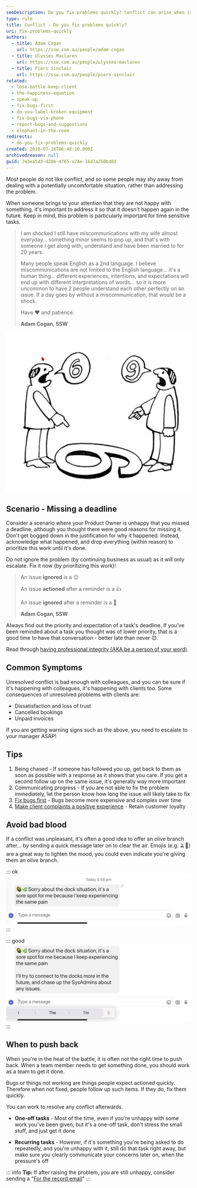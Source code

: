 ```yaml
---
seoDescription: Do you fix problems quickly? Conflict can arise when issues aren't addressed promptly, leading to dissatisfaction and loss of trust. To avoid bad blood, prioritize resolving conflicts and offer an olive branch after a resolution is found.
type: rule
title: Conflict - Do you fix problems quickly?
uri: fix-problems-quickly
authors:
  - title: Adam Cogan
    url: https://ssw.com.au/people/adam-cogan
  - title: Ulysses Maclaren
    url: https://ssw.com.au/people/ulysses-maclaren
  - title: Piers Sinclair
    url: https://ssw.com.au/people/piers-sinclair
related:
  - lose-battle-keep-client
  - the-happiness-equation
  - speak-up
  - fix-bugs-first
  - do-you-label-broken-equipment
  - fix-bugs-via-phone
  - report-bugs-and-suggestions
  - elephant-in-the-room
redirects:
  - do-you-fix-problems-quickly
created: 2010-07-16T06:48:10.000Z
archivedreason: null
guid: 7e3ea5d3-d286-4765-a24e-16d7a260bd8d
---
```


Most people do not like conflict, and so some people may shy away from dealing with a potentially uncomfortable situation, rather than addressing the problem.

When someone brings to your attention that they are not happy with something, it's important to address it so that it doesn't happen again in the future. Keep in mind, this problem is particularly important for time sensitive tasks.

<!--endintro-->

> I am shocked I still have miscommunications with my wife almost everyday... something minor seems to pop up, and that's with someone I get along with, understand and have been married to for 20 years.
>
> Many people speak English as a 2nd language. I believe miscommunications are not limited to the English language... it's a human thing... different experiences, intentions, and expectations will end up with different interpretations of words... so it is more uncommon to have 2 people understand each other perfectly on an issue. If a day goes by without a miscommunication, that would be a shock.
>
> Have ❤️ and patience.
>
> **Adam Cogan, SSW**

![Figure: Miscommunications happen when people look at things from different angles, what looks like a 6 to some, looks like a 9 to others!](Miscommunication6and9.png)

## Scenario - Missing a deadline

Consider a scenario where your Product Owner is unhappy that you missed a deadline, although you thought there were good reasons for missing it. Don't get bogged down in the justification for why it happened. Instead, acknowledge what happened, and drop everything (within reason) to prioritize this work until it's done.

Do not ignore the problem (by continuing business as usual) as it will only escalate. Fix it now (by prioritizing this work)!

> An issue **ignored** is a 😕
>
> An issue **actioned** after a reminder is a 👍
>
> An issue **ignored** after a reminder is a 🚨
>
> **Adam Cogan, SSW**

Always find out the priority and expectation of a task's deadline. If you've been reminded about a task you thought was of lower priority, that is a good time to have that conversation - better late than never 😊.

Read through [having professional integrity (AKA be a person of your word)](/professional-integrity).

## Common Symptoms

Unresolved conflict is bad enough with colleagues, and you can be sure if it's happening with colleagues, it's happening with clients too. Some consequences of unresolved problems with clients are:

- Dissatisfaction and loss of trust
- Cancelled bookings
- Unpaid invoices

If you are getting warning signs such as the above, you need to escalate to your manager ASAP!

## Tips

1. Being chased - If someone has followed you up, get back to them as soon as possible with a response as it shows that you care. If you get a second follow up on the same issue, it's generally way more important
2. Communicating progress - If you are not able to fix the problem immediately, let the person know how long the issue will likely take to fix
3. [Fix bugs first](/management-do-you-fix-bugs-first) - Bugs become more expensive and complex over time
4. [Make client complaints a positive experience](/make-complaints-a-positive-experience) - Retain customer loyalty

## Avoid bad blood

If a conflict was unpleasant, it's often a good idea to offer an olive branch after... by sending a quick message later on to clear the air. Emojis (e.g. 🫒🌿) are a great way to lighten the mood, you could even indicate you're giving them an olive branch.

::: ok
![Figure: OK example - An olive branch](GoodOliveBranch.jpg)
:::

::: good
![Figure: Good example - An olive branch with a solution](GreatOliveBranch.jpg)
:::

## When to push back

When you're in the heat of the battle, it is often not the right time to push back. When a team member needs to get something done, you should work as a team to get it done.

Bugs or things not working are things people expect actioned quickly. Therefore when not fixed, people follow up such items. If they do, fix them quickly.

You can work to resolve any conflict afterwards.

- **One-off tasks** - Most of the time, even if you're unhappy with some work you've been given, but it's a one-off task, don't stress the small stuff, and just get it done

- **Recurring tasks** - However, if it's something you're being asked to do repeatedly, and you're unhappy with it, still do that task right away, but make sure you clearly communicate your concerns later on, when the pressure's off

::: info
**Tip:** If after raising the problem, you are still unhappy, consider sending a "[For the record email](/for-the-record)"
:::
